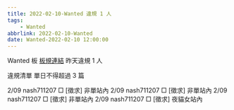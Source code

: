 ```yaml
---
title: 2022-02-10-Wanted 違規 1 人
tags:
    - Wanted
abbrlink: 2022-02-10-Wanted
date: Wanted-2022-02-10 12:00:00
---
```

Wanted 板 [板規連結](https://www.ptt.cc/bbs/Wanted/M.1608829773.A.D3B.html)
昨天違規 1 人
<!-- more -->

違規清單
單日不得超過 3 篇

2/09 nash711207 □ [徵求] 非單站內
2/09 nash711207 □ [徵求] 非單站內
2/09 nash711207 □ [徵求] 非單站內
2/09 nash711207 □ [徵求] 夜貓女站內